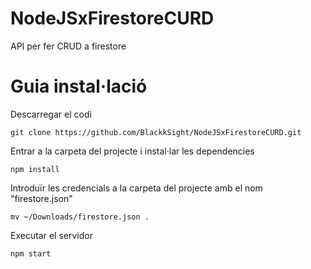 # NodeJSxFirestoreCURD
API per fer CRUD a firestore

# Guia instal·lació

Descarregar el codi

```
git clone https://github.com/BlackkSight/NodeJSxFirestoreCURD.git
```

Entrar a la carpeta del projecte i instal·lar les dependencies

```
npm install
```
Introduïr les credencials a la carpeta del projecte amb el nom "firestore.json"

```
mv ~/Downloads/firestore.json .
```

Executar el servidor

```
npm start
```
